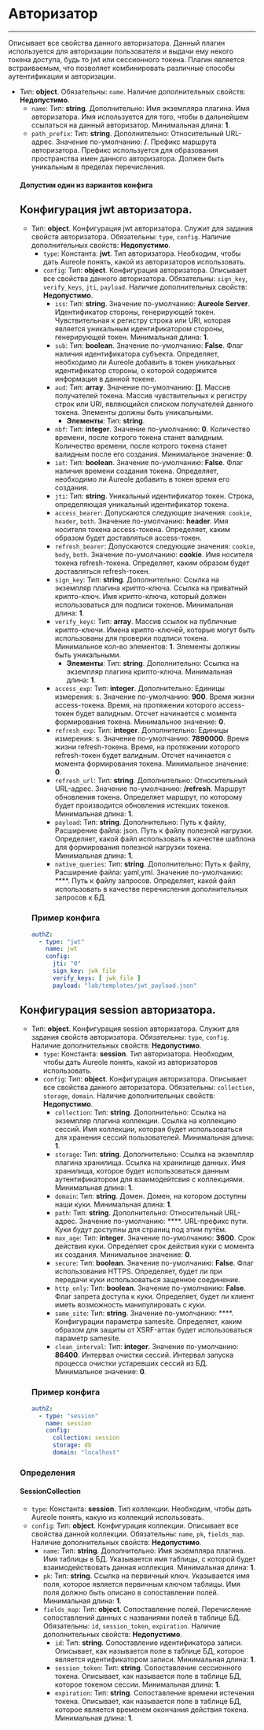 # Авторизатор
***
Описывает все свойства данного авторизатора. Данный плагин используется для авторизации пользователя и выдачи ему некого токена доступа, будь то jwt или сессионного токена. Плагин является встраиваемым, что позволяет комбинировать различные способы аутентификации и авторизации.
- Тип: **object**. Обязательны: `name`. Наличие дополнительных свойств: **Недопустимо**.
  - `name`: Тип: **string**. Дополнительно: Имя экземпляра плагина. Имя авторизатора. Имя используется для того, чтобы в дальнейшем ссылаться на данный авторизатор. Минимальная длина: **1**.
  - `path_prefix`: Тип: **string**. Дополнительно: Относительный URL-адрес. Значение по-умолчанию: **/**. Префикс маршрута авторизатора. Префикс используется для образования пространства имен данного авторизатора. Должен быть уникальным в пределах перечисления.
  #### Допустим один из вариантов конфига
  ## Конфигурация jwt авторизатора.
  - Тип: **object**. Конфигурация jwt авторизатора. Служит для задания свойств авторизатора. Обязательны: `type`, `config`. Наличие дополнительных свойств: **Недопустимо**.
    - `type`: Константа: **jwt**. Тип авторизатора. Необходим, чтобы дать Aureole понять, какой из авторизаторов использовать.
    - `config`: Тип: **object**. Конфигурация авторизатора. Описывает все свойства данного авторизатора. Обязательны: `sign_key`, `verify_keys`, `jti`, `payload`. Наличие дополнительных свойств: **Недопустимо**.
      - `iss`: Тип: **string**. Значение по-умолчанию: **Aureole Server**. Идентификатор стороны, генерирующей токен. Чувствительная к регистру строка или URI, которая является уникальным идентификатором стороны, генерирующей токен. Минимальная длина: **1**.
      - `sub`: Тип: **boolean**. Значение по-умолчанию: **False**. Флаг наличия идентификатора субъекта. Определяет, необходимо ли Aureole добавить в токен уникальных идентификатор стороны, о которой содержится информация в данной токене.
      - `aud`: Тип: **array**. Значение по-умолчанию: **[]**. Массив получателей токена. Массив чувствительных к регистру строк или URI, являющийся списком получателей данного токена. Элементы должны быть уникальными.
        - **Элементы**: Тип: **string**.
      - `nbf`: Тип: **integer**. Значение по-умолчанию: **0**. Количество времени, после котрого токена станет валидным. Количество времени, после котрого токена станет валидным после его создания. Минимальное значение: **0**.
      - `iat`: Тип: **boolean**. Значение по-умолчанию: **False**. Флаг наличия времени создания токена. Определяет, необходимо ли Aureole добавить в токен время его создания.
      - `jti`: Тип: **string**. Уникальный идентификатор токен. Строка, определяющая уникальный идентификатор токена.
      - `access_bearer`: Допускаются следующие значения: `cookie`, `header`, `both`. Значение по-умолчанию: **header**. Имя носителя токена access-токена. Определяет, каким образом будет доставляться access-токен.
      - `refresh_bearer`: Допускаются следующие значения: `cookie`, `body`, `both`. Значение по-умолчанию: **cookie**. Имя носителя токена refresh-токена. Определяет, каким образом будет доставляться refresh-токен.
      - `sign_key`: Тип: **string**. Дополнительно: Ссылка на экземпляр плагина крипто-ключа. Ссылка на приватный крипто-ключ. Имя крипто-ключа, который должен использоваться для подписи токенов. Минимальная длина: **1**.
      - `verify_keys`: Тип: **array**. Массив ссылок на публичные крипто-ключи. Имена крипто-ключей, которые могут быть использованы для проверки подписи токена. Минимальное кол-во элементов: **1**. Элементы должны быть уникальными.
        - **Элементы**: Тип: **string**. Дополнительно: Ссылка на экземпляр плагина крипто-ключа. Минимальная длина: **1**.
      - `access_exp`: Тип: **integer**. Дополнительно: Единицы измерения:  s. Значение по-умолчанию: **900**. Время жизни access-токена. Время, на протяжении которого access-токен будет валидным. Отсчет начинается с момента формирования токена. Минимальное значение: **0**.
      - `refresh_exp`: Тип: **integer**. Дополнительно: Единицы измерения:  s. Значение по-умолчанию: **7890000**. Время жизни refresh-токена. Время, на протяжении которого refresh-токен будет валидным. Отсчет начинается с момента формирования токена. Минимальное значение: **0**.
      - `refresh_url`: Тип: **string**. Дополнительно: Относительный URL-адрес. Значение по-умолчанию: **/refresh**. Маршрут обновления токена. Определяет маршрут, по которому будет производится обновления истекших токенов. Минимальная длина: **1**.
      - `payload`: Тип: **string**. Дополнительно: Путь к файлу, Расширение файла:  json. Путь к файлу полезной нагрузки. Определяет, какой файл использовать в качестве шаблона для формирования полезной нагрузки токена. Минимальная длина: **1**.
      - `native_queries`: Тип: **string**. Дополнительно: Путь к файлу, Расширение файла:  yaml,yml. Значение по-умолчанию: ****. Путь к файлу запросов. Определяет, какой файл использовать в качестве перечисления дополнительных запросов к БД.
    ### Пример конфига
    ```yaml
    authZ:
      - type: "jwt"
        name: jwt
        config:
          jti: "0"
          sign_key: jwk_file
          verify_keys: [ jwk_file ]
          payload: "lab/templates/jwt_payload.json"
    ```
  ## Конфигурация session авторизатора.
  - Тип: **object**. Конфигурация session авторизатора. Служит для задания свойств авторизатора. Обязательны: `type`, `config`. Наличие дополнительных свойств: **Недопустимо**.
    - `type`: Константа: **session**. Тип авторизатора. Необходим, чтобы дать Aureole понять, какой из авторизаторов использовать.
    - `config`: Тип: **object**. Конфигурация авторизатора. Описывает все свойства данного авторизатора. Обязательны: `collection`, `storage`, `domain`. Наличие дополнительных свойств: **Недопустимо**.
      - `collection`: Тип: **string**. Дополнительно: Ссылка на экземпляр плагина коллекции. Ссылка на коллекцию сессий. Имя коллекции, которая будет использоваться для хранения сессий пользователей. Минимальная длина: **1**.
      - `storage`: Тип: **string**. Дополнительно: Ссылка на экземпляр плагина хранилища. Ссылка на хранилище данных. Имя хранилища, которое будет использоваться данным аутентификатором для взаимодейтсвия с коллекциями. Минимальная длина: **1**.
      - `domain`: Тип: **string**. Домен. Домен, на котором доступны наши куки. Минимальная длина: **1**.
      - `path`: Тип: **string**. Дополнительно: Относительный URL-адрес. Значение по-умолчанию: ****. URL-префикс пути. Куки будут доступны для страниц под этим путём.
      - `max_age`: Тип: **integer**. Значение по-умолчанию: **3600**. Срок действия куки. Определяет срок действия куки с момента их создания. Минимальное значение: **0**.
      - `secure`: Тип: **boolean**. Значение по-умолчанию: **False**. Флаг использования HTTPS. Определяет, будет ли при передачи куки использоваться защенное соединение.
      - `http_only`: Тип: **boolean**. Значение по-умолчанию: **False**. Флаг запрета доступа к куки. Определяет, будет ли клиент иметь возможность манипулировать с куки.
      - `same_site`: Тип: **string**. Значение по-умолчанию: ****. Конфигурации параметра samesite. Определяет, каким образом для защиты от XSRF-аттак будет использоваться параметр samesite.
      - `clean_interval`: Тип: **integer**. Значение по-умолчанию: **86400**. Интервал очистки сессий. Интервал запуска процесса очистки устаревших сессий из БД. Минимальное значение: **0**.
    ### Пример конфига
    ```yaml
    authZ:
      - type: "session"
        name: session
        config:
          collection: session
          storage: db
          domain: "localhost"
    ```
  ### Определения
  #### SessionCollection
  - `type`: Константа: **session**. Тип коллекции. Необходим, чтобы дать Aureole понять, какую из коллекций использовать.
  - `config`: Тип: **object**. Конфигурация коллекции. Описывает все свойства данной коллекции. Обязательны: `name`, `pk`, `fields_map`. Наличие дополнительных свойств: **Недопустимо**.
    - `name`: Тип: **string**. Дополнительно: Имя экземпляра плагина. Имя таблицы в БД. Указывается имя таблицы, с которой будет взаимодействовать данная коллекция. Минимальная длина: **1**.
    - `pk`: Тип: **string**. Ссылка на первичный ключ. Указывается имя поля, которое является первичным ключом таблицы. Имя поля должно быть описано в сопоставлении полей. Минимальная длина: **1**.
    - `fields_map`: Тип: **object**. Сопоставление полей. Перечисление сопоставлений данных с названиями полей в таблице БД. Обязательны: `id`, `session_token`, `expiration`. Наличие дополнительных свойств: **Недопустимо**.
      - `id`: Тип: **string**. Сопоставление идентификатора записи. Описывает, как называется поле в таблице БД, которое является идентификатором записи. Минимальная длина: **1**.
      - `session_token`: Тип: **string**. Сопоставление сессионного токена. Описывает, как называется поле в таблице БД, которое токеном сессии. Минимальная длина: **1**.
      - `expiration`: Тип: **string**. Сопоставление времени истечения токена. Описывает, как называется поле в таблице БД, которое является временем окончания действия токена. Минимальная длина: **1**.
